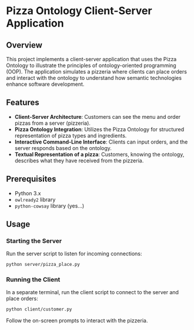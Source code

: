 # Pizza Ontology Client-Server Application

## Overview

This project implements a client-server application that uses the Pizza Ontology to illustrate the
principles of ontology-oriented programming (OOP). The application simulates a pizzeria where
clients can place orders and interact with the ontology to understand how semantic technologies
enhance software development.

## Features

- **Client-Server Architecture**: Customers can see the menu and order pizzas from a server
  (pizzeria).
- **Pizza Ontology Integration**: Utilizes the Pizza Ontology for structured representation of pizza
  types and ingredients.
- **Interactive Command-Line Interface**: Clients can input orders, and the server responds based on
  the ontology.
- **Textual Representation of a pizza**: Customers, knowing the ontology, describes what they have
  received from the pizzeria.
## Prerequisites

- Python 3.x
- `owlready2` library
- `python-cowsay` library (yes...)

## Usage

### Starting the Server

Run the server script to listen for incoming connections:
```bash
python server/pizza_place.py
```

### Running the Client

In a separate terminal, run the client script to connect to the server and place orders:
```bash
python client/customer.py
```

Follow the on-screen prompts to interact with the pizzeria.

